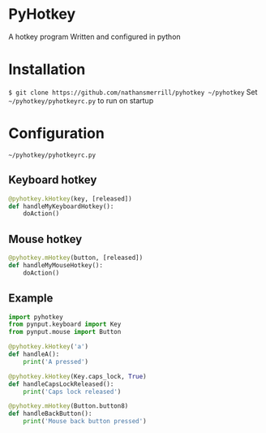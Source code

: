 # PyHotkey
A hotkey program
Written and configured in python
# Installation
`$ git clone https://github.com/nathansmerrill/pyhotkey ~/pyhotkey`
Set `~/pyhotkey/pyhotkeyrc.py` to run on startup
# Configuration
`~/pyhotkey/pyhotkeyrc.py`
## Keyboard hotkey
```python
@pyhotkey.kHotkey(key, [released])
def handleMyKeyboardHotkey():
    doAction()
```
## Mouse hotkey
```python
@pyhotkey.mHotkey(button, [released])
def handleMyMouseHotkey():
    doAction()
```
## Example
```python
import pyhotkey
from pynput.keyboard import Key
from pynput.mouse import Button

@pyhotkey.kHotkey('a')
def handleA():
    print('A pressed')

@pyhotkey.kHotkey(Key.caps_lock, True)
def handleCapsLockReleased():
    print('Caps lock released')

@pyhotkey.mHotkey(Button.button8)
def handleBackButton():
    print('Mouse back button pressed')
```